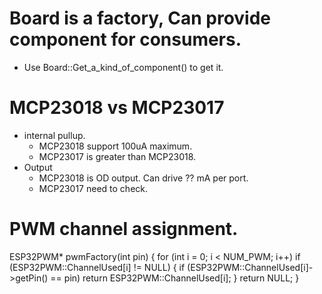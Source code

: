 # Board is a factory, Can provide component for consumers.
* Use Board::Get_a_kind_of_component() to get it.



# MCP23018 vs MCP23017
* internal pullup. 
  * MCP23018 support 100uA maximum.
  * MCP23017 is greater than MCP23018.
* Output
  * MCP23018 is OD output. Can drive ?? mA per port. 
  * MCP23017 need to check.   

# PWM channel assignment.
  ESP32PWM* pwmFactory(int pin) {
	for (int i = 0; i < NUM_PWM; i++)
		if (ESP32PWM::ChannelUsed[i] != NULL) {
			if (ESP32PWM::ChannelUsed[i]->getPin() == pin)
				return ESP32PWM::ChannelUsed[i];
		}
	return NULL;
}